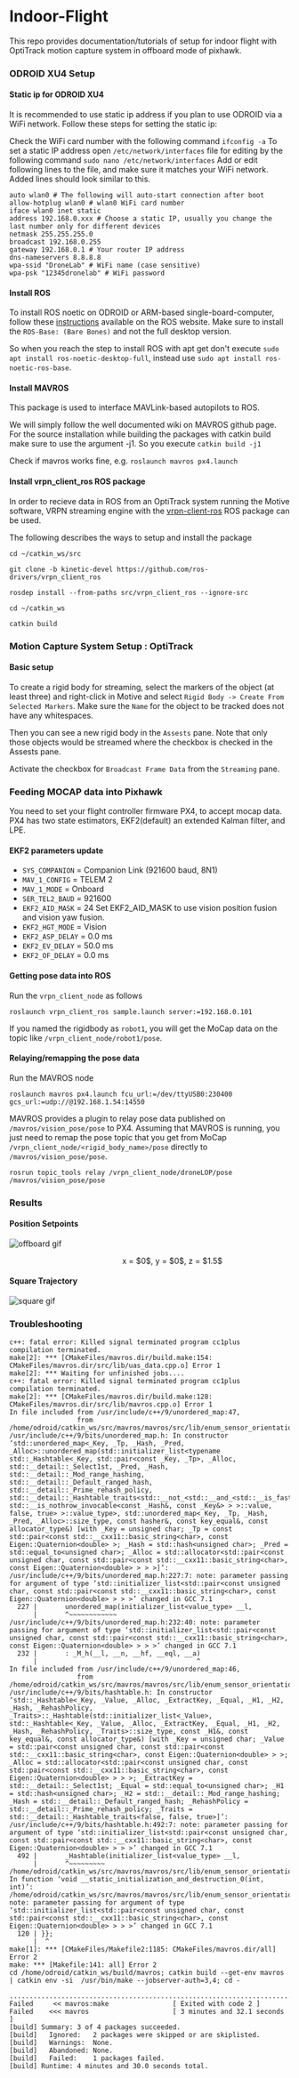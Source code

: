 # Indoor-Flight
This repo provides documentation/tutorials of setup for indoor flight with OptiTrack motion capture system in offboard mode of pixhawk.

### ODROID XU4 Setup

#### Static ip for ODROID XU4

It is recommended to use static ip address if you plan to use ODROID via a WiFi network. Follow these steps for setting the static ip:

Check the WiFi card number with the following command
`ifconfig -a`
To set a static IP address open `/etc/network/interfaces` file for editing by the following command
`sudo nano /etc/network/interfaces`
Add or edit following lines to the file, and make sure it matches your WiFi network. Added lines should look similar to this.

```
auto wlan0 # The following will auto-start connection after boot
allow-hotplug wlan0 # wlan0 WiFi card number
iface wlan0 inet static
address 192.168.0.xxx # Choose a static IP, usually you change the last number only for different devices
netmask 255.255.255.0
broadcast 192.168.0.255
gateway 192.168.0.1 # Your router IP address
dns-nameservers 8.8.8.8
wpa-ssid "DroneLab" # WiFi name (case sensitive)
wpa-psk "12345dronelab" # WiFi password
```

#### Install ROS

To install ROS noetic on ODROID or ARM-based single-board-computer, follow these [instructions](http://wiki.ros.org/noetic/Installation/Ubuntu) available on the ROS website.
Make sure to install the `ROS-Base: (Bare Bones)` and not the full desktop version.

So when you reach the step to install ROS with apt get  don't execute `sudo apt install ros-noetic-desktop-full`, instead use `sudo apt install ros-noetic-ros-base`.

#### Install MAVROS

This package is used to interface MAVLink-based autopilots to ROS.

We will simply follow the well documented wiki on MAVROS github page. For the source installation while building the packages with catkin build make sure to use the argument -j1. So you execute `catkin build -j1`

Check if mavros works fine, e.g. `roslaunch mavros px4.launch`

#### Install vrpn_client_ros ROS package

In order to recieve data in ROS from an OptiTrack system running the Motive software, VRPN streaming engine with the [vrpn-client-ros](https://wiki.ros.org/vrpn_client_ros) ROS package can be used.

The following describes the ways to setup and install the package

`cd ~/catkin_ws/src`

`git clone -b kinetic-devel https://github.com/ros-drivers/vrpn_client_ros`

`rosdep install --from-paths src/vrpn_client_ros --ignore-src`

`cd ~/catkin_ws`

`catkin build`

### Motion Capture System Setup : OptiTrack 

#### Basic setup

To create a rigid body for streaming, select the markers of the object (at least three) and right-click in Motive and select `Rigid Body -> Create From Selected Markers`. Make sure the `Name` for the object to be tracked does not have any whitespaces.

Then you can see a new rigid body in the `Assests` pane. Note that only those objects would be streamed where the checkbox is checked in the Assests pane. 

Activate the checkbox for `Broadcast Frame Data` from the `Streaming` pane. 

### Feeding MOCAP data into Pixhawk

You need to set your flight controller firmware PX4, to accept mocap data. PX4 has two state estimators, EKF2(default) an extended Kalman filter, and LPE. 

#### EKF2 parameters update

* `SYS_COMPANION` = Companion Link (921600 baud, 8N1)
* `MAV_1_CONFIG` = TELEM 2
* `MAV_1_MODE` = Onboard
* `SER_TEL2_BAUD` = 921600
* `EKF2_AID_MASK` = 24
Set EKF2_AID_MASK to use vision position fusion and vision yaw fusion.
* `EKF2_HGT_MODE` = Vision
* `EKF2_ASP_DELAY` = 0.0 ms
* `EKF2_EV_DELAY` = 50.0 ms
* `EKF2_OF_DELAY` = 0.0 ms

#### Getting pose data into ROS

Run the `vrpn_client_node` as follows

`roslaunch vrpn_client_ros sample.launch server:=192.168.0.101`

If you named the rigidbody as `robot1`, you will get the MoCap data on the topic like `/vrpn_client_node/robot1/pose`.

#### Relaying/remapping the pose data

Run the MAVROS node

`roslaunch mavros px4.launch fcu_url:=/dev/ttyUSB0:230400 gcs_url:=udp://@192.168.1.54:14550`

MAVROS provides a plugin to relay pose data published on `/mavros/vision_pose/pose` to PX4. Assuming that MAVROS is running, you just need to remap the pose topic that you get from MoCap `/vrpn_client_node/<rigid_body_name>/pose` directly to `/mavros/vision_pose/pose`. 

`rosrun topic_tools relay /vrpn_client_node/droneLOP/pose /mavros/vision_pose/pose`

#### 
### Results

#### Position Setpoints
![offboard gif](/results/offboard.gif)

<p align = "left">
&ensp;&ensp;&ensp;&ensp;&ensp;&ensp;&ensp;&ensp;&ensp;&ensp;&ensp;&ensp;&ensp;&ensp;&ensp;&ensp;&ensp;&ensp;&ensp;&ensp;&ensp;&ensp;&ensp;&ensp;&ensp;&ensp;&ensp;&ensp;&ensp;x = $0$, y = $0$, z = $1.5$
</p>

#### Square Trajectory
![square gif](/results/square.gif)

### Troubleshooting

```Errors     << mavros:make /home/odroid/catkin_ws/logs/mavros/build.make.002.log
c++: fatal error: Killed signal terminated program cc1plus
compilation terminated.
make[2]: *** [CMakeFiles/mavros.dir/build.make:154: CMakeFiles/mavros.dir/src/lib/uas_data.cpp.o] Error 1
make[2]: *** Waiting for unfinished jobs....
c++: fatal error: Killed signal terminated program cc1plus
compilation terminated.
make[2]: *** [CMakeFiles/mavros.dir/build.make:128: CMakeFiles/mavros.dir/src/lib/mavros.cpp.o] Error 1
In file included from /usr/include/c++/9/unordered_map:47,
                 from /home/odroid/catkin_ws/src/mavros/mavros/src/lib/enum_sensor_orientation.cpp:17:
/usr/include/c++/9/bits/unordered_map.h: In constructor ‘std::unordered_map<_Key, _Tp, _Hash, _Pred, _Alloc>::unordered_map(std::initializer_list<typename std::_Hashtable<_Key, std::pair<const _Key, _Tp>, _Alloc, std::__detail::_Select1st, _Pred, _Hash, std::__detail::_Mod_range_hashing, std::__detail::_Default_ranged_hash, std::__detail::_Prime_rehash_policy, std::__detail::_Hashtable_traits<std::__not_<std::__and_<std::__is_fast_hash<_Hash>, std::__is_nothrow_invocable<const _Hash&, const _Key&> > >::value, false, true> >::value_type>, std::unordered_map<_Key, _Tp, _Hash, _Pred, _Alloc>::size_type, const hasher&, const key_equal&, const allocator_type&) [with _Key = unsigned char; _Tp = const std::pair<const std::__cxx11::basic_string<char>, const Eigen::Quaternion<double> >; _Hash = std::hash<unsigned char>; _Pred = std::equal_to<unsigned char>; _Alloc = std::allocator<std::pair<const unsigned char, const std::pair<const std::__cxx11::basic_string<char>, const Eigen::Quaternion<double> > > >]’:
/usr/include/c++/9/bits/unordered_map.h:227:7: note: parameter passing for argument of type ‘std::initializer_list<std::pair<const unsigned char, const std::pair<const std::__cxx11::basic_string<char>, const Eigen::Quaternion<double> > > >’ changed in GCC 7.1
  227 |       unordered_map(initializer_list<value_type> __l,
      |       ^~~~~~~~~~~~~
/usr/include/c++/9/bits/unordered_map.h:232:40: note: parameter passing for argument of type ‘std::initializer_list<std::pair<const unsigned char, const std::pair<const std::__cxx11::basic_string<char>, const Eigen::Quaternion<double> > > >’ changed in GCC 7.1
  232 |       : _M_h(__l, __n, __hf, __eql, __a)
      |                                        ^
In file included from /usr/include/c++/9/unordered_map:46,
                 from /home/odroid/catkin_ws/src/mavros/mavros/src/lib/enum_sensor_orientation.cpp:17:
/usr/include/c++/9/bits/hashtable.h: In constructor ‘std::_Hashtable<_Key, _Value, _Alloc, _ExtractKey, _Equal, _H1, _H2, _Hash, _RehashPolicy, _Traits>::_Hashtable(std::initializer_list<_Value>, std::_Hashtable<_Key, _Value, _Alloc, _ExtractKey, _Equal, _H1, _H2, _Hash, _RehashPolicy, _Traits>::size_type, const _H1&, const key_equal&, const allocator_type&) [with _Key = unsigned char; _Value = std::pair<const unsigned char, const std::pair<const std::__cxx11::basic_string<char>, const Eigen::Quaternion<double> > >; _Alloc = std::allocator<std::pair<const unsigned char, const std::pair<const std::__cxx11::basic_string<char>, const Eigen::Quaternion<double> > > >; _ExtractKey = std::__detail::_Select1st; _Equal = std::equal_to<unsigned char>; _H1 = std::hash<unsigned char>; _H2 = std::__detail::_Mod_range_hashing; _Hash = std::__detail::_Default_ranged_hash; _RehashPolicy = std::__detail::_Prime_rehash_policy; _Traits = std::__detail::_Hashtable_traits<false, false, true>]’:
/usr/include/c++/9/bits/hashtable.h:492:7: note: parameter passing for argument of type ‘std::initializer_list<std::pair<const unsigned char, const std::pair<const std::__cxx11::basic_string<char>, const Eigen::Quaternion<double> > > >’ changed in GCC 7.1
  492 |       _Hashtable(initializer_list<value_type> __l,
      |       ^~~~~~~~~~
/home/odroid/catkin_ws/src/mavros/mavros/src/lib/enum_sensor_orientation.cpp: In function ‘void __static_initialization_and_destruction_0(int, int)’:
/home/odroid/catkin_ws/src/mavros/mavros/src/lib/enum_sensor_orientation.cpp:120:2: note: parameter passing for argument of type ‘std::initializer_list<std::pair<const unsigned char, const std::pair<const std::__cxx11::basic_string<char>, const Eigen::Quaternion<double> > > >’ changed in GCC 7.1
  120 | }};
      |  ^
make[1]: *** [CMakeFiles/Makefile2:1185: CMakeFiles/mavros.dir/all] Error 2
make: *** [Makefile:141: all] Error 2
cd /home/odroid/catkin_ws/build/mavros; catkin build --get-env mavros | catkin env -si  /usr/bin/make --jobserver-auth=3,4; cd -

...............................................................................
Failed     << mavros:make                [ Exited with code 2 ]                
Failed    <<< mavros                     [ 3 minutes and 32.1 seconds ]        
[build] Summary: 3 of 4 packages succeeded.                                    
[build]   Ignored:   2 packages were skipped or are skiplisted.                
[build]   Warnings:  None.                                                     
[build]   Abandoned: None.                                                     
[build]   Failed:    1 packages failed.                                        
[build] Runtime: 4 minutes and 30.0 seconds total.
```


